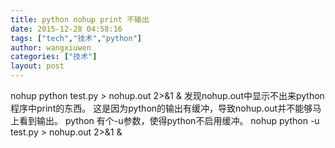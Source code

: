 ```yaml
---
title: python nohup print 不输出
date: 2015-12-28 04:58:16
tags: ["tech","技术","python"]
author: wangxiuwen
categories: ["技术"]
layout: post
---
```


nohup python test.py > nohup.out 2>&1 &
发现nohup.out中显示不出来python程序中print的东西。
这是因为python的输出有缓冲，导致nohup.out并不能够马上看到输出。
python 有个-u参数，使得python不启用缓冲。
nohup python -u test.py > nohup.out 2>&1 &

